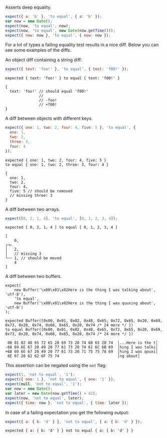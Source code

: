 Asserts deep equality.

```js
expect({ a: 'b' }, 'to equal', { a: 'b' });
var now = new Date();
expect(now, 'to equal', now);
expect(now, 'to equal', new Date(now.getTime()));
expect({ now: now }, 'to equal', { now: now });
```

For a lot of types a failing equality test results in a nice
diff. Below you can see some examples of the diffs.

An object diff containing a string diff:

```js
expect({ text: 'foo!' }, 'to equal', { text: 'f00!' });
```

```output
expected { text: 'foo!' } to equal { text: 'f00!' }

{
  text: 'foo!' // should equal 'f00!'
               //
               // -foo!
               // +f00!
}
```

A diff between objects with different keys.

```js
expect({ one: 1, two: 2, four: 4, five: 5 }, 'to equal', {
  one: 1,
  two: 2,
  three: 3,
  four: 4
});
```

```output
expected { one: 1, two: 2, four: 4, five: 5 }
to equal { one: 1, two: 2, three: 3, four: 4 }

{
  one: 1,
  two: 2,
  four: 4,
  five: 5 // should be removed
  // missing three: 3
}
```

A diff between two arrays.

```js
expect([0, 2, 1, 4], 'to equal', [0, 1, 2, 3, 4]);
```

```output
expected [ 0, 2, 1, 4 ] to equal [ 0, 1, 2, 3, 4 ]

[
    0,
┌─▷
│   2,
│   // missing 3
└── 1, // should be moved
    4
]
```

A diff between two buffers.

```js#skipBrowser:true
expect(
    new Buffer('\x00\x01\x02Here is the thing I was talking about', 'utf-8'),
    'to equal',
    new Buffer('\x00\x01\x02Here is the thing I was quuxing about', 'utf-8')
);
```

```output
expected Buffer([0x00, 0x01, 0x02, 0x48, 0x65, 0x72, 0x65, 0x20, 0x69, 0x73, 0x20, 0x74, 0x68, 0x65, 0x20, 0x74 /* 24 more */ ])
to equal Buffer([0x00, 0x01, 0x02, 0x48, 0x65, 0x72, 0x65, 0x20, 0x69, 0x73, 0x20, 0x74, 0x68, 0x65, 0x20, 0x74 /* 24 more */ ])

 00 01 02 48 65 72 65 20 69 73 20 74 68 65 20 74  │...Here is the t│
-68 69 6E 67 20 49 20 77 61 73 20 74 61 6C 6B 69  │hing I was talki│
+68 69 6E 67 20 49 20 77 61 73 20 71 75 75 78 69  │hing I was quuxi│
 6E 67 20 61 62 6F 75 74                          │ng about│
```

This assertion can be negated using the `not` flag:

```js
expect(1, 'not to equal', '1');
expect({ one: 1 }, 'not to equal', { one: '1' });
expect(null, 'not to equal', '1');
var now = new Date();
var later = new Date(now.getTime() + 42);
expect(now, 'not to equal', later);
expect({ time: now }, 'not to equal', { time: later });
```

In case of a failing expectation you get the following output:

```js
expect({ a: { b: 'd' } }, 'not to equal', { a: { b: 'd' } });
```

```output
expected { a: { b: 'd' } } not to equal { a: { b: 'd' } }
```
